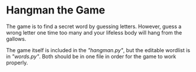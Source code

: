 # Hangman the Game
The game is to find a secret word by guessing letters. However, guess a wrong letter one time too many and your lifeless body will hang from the gallows.

The game itself is included in the *"hangman.py"*, but the editable wordlist is in *"words.py"*. Both should be in one file in order for the game to work properly.
